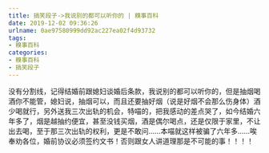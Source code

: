 ```yaml
---
title: 搞笑段子->我说别的都可以听你的 | 糗事百科
date: 2019-12-02 09:36:26
urlname: 0ae97580999dd92ac227ea02f4d93732
tags: 
- 糗事百科
categories:
- 糗事百科
- 搞笑段子
---
```

没有分割线，记得结婚前跟媳妇谈婚后条款，我说别的都可以听你的，但是抽烟喝酒你不能管，媳妇说，抽烟可以，而且还要抽好烟（说是好烟不会那么伤身体）酒少喝就行，另外送我三次出轨的机会，特喵的，把我感动的差点哭了，如今结婚六年多了，烟是越抽约便宜，甚至没钱买烟，酒是偶尔喝点，还是仅限于家里，不让出去喝，至于那三次出轨的权利，更是不敢问……本喵就这样被骗了六年多……唉奉劝各位，婚前协议必须签约文书！否则跟女人讲道理那是不可能的事！！！！


